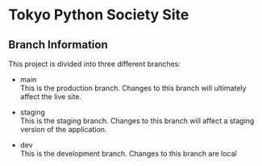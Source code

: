 # Tokyo Python Society Site

## Branch Information

This project is divided into three different branches:

- main  
This is the production branch. Changes to this branch will ultimately affect the live site.

- staging  
This is the staging branch. Changes to this branch will affect a staging version of the application.

- dev  
This is the development branch. Changes to this branch are local
